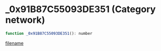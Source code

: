 # _0x91B87C55093DE351 (Category network)

```js
function _0x91B87C55093DE351(): number
```

[filename](_0x91B87C55093DE351_m.md ':include')
